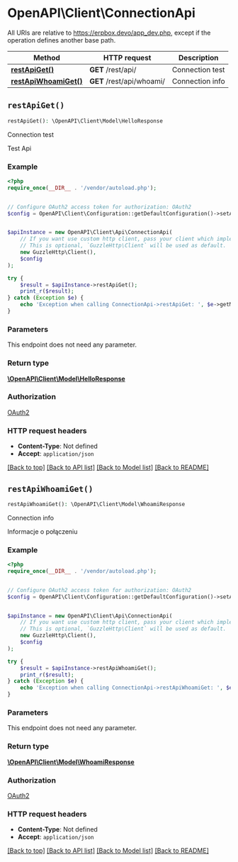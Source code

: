 # OpenAPI\Client\ConnectionApi

All URIs are relative to https://erpbox.devo/app_dev.php, except if the operation defines another base path.

| Method | HTTP request | Description |
| ------------- | ------------- | ------------- |
| [**restApiGet()**](ConnectionApi.md#restApiGet) | **GET** /rest/api/ | Connection test |
| [**restApiWhoamiGet()**](ConnectionApi.md#restApiWhoamiGet) | **GET** /rest/api/whoami/ | Connection info |


## `restApiGet()`

```php
restApiGet(): \OpenAPI\Client\Model\HelloResponse
```

Connection test

Test Api

### Example

```php
<?php
require_once(__DIR__ . '/vendor/autoload.php');


// Configure OAuth2 access token for authorization: OAuth2
$config = OpenAPI\Client\Configuration::getDefaultConfiguration()->setAccessToken('YOUR_ACCESS_TOKEN');


$apiInstance = new OpenAPI\Client\Api\ConnectionApi(
    // If you want use custom http client, pass your client which implements `GuzzleHttp\ClientInterface`.
    // This is optional, `GuzzleHttp\Client` will be used as default.
    new GuzzleHttp\Client(),
    $config
);

try {
    $result = $apiInstance->restApiGet();
    print_r($result);
} catch (Exception $e) {
    echo 'Exception when calling ConnectionApi->restApiGet: ', $e->getMessage(), PHP_EOL;
}
```

### Parameters

This endpoint does not need any parameter.

### Return type

[**\OpenAPI\Client\Model\HelloResponse**](../Model/HelloResponse.md)

### Authorization

[OAuth2](../../README.md#OAuth2)

### HTTP request headers

- **Content-Type**: Not defined
- **Accept**: `application/json`

[[Back to top]](#) [[Back to API list]](../../README.md#endpoints)
[[Back to Model list]](../../README.md#models)
[[Back to README]](../../README.md)

## `restApiWhoamiGet()`

```php
restApiWhoamiGet(): \OpenAPI\Client\Model\WhoamiResponse
```

Connection info

Informacje o połączeniu

### Example

```php
<?php
require_once(__DIR__ . '/vendor/autoload.php');


// Configure OAuth2 access token for authorization: OAuth2
$config = OpenAPI\Client\Configuration::getDefaultConfiguration()->setAccessToken('YOUR_ACCESS_TOKEN');


$apiInstance = new OpenAPI\Client\Api\ConnectionApi(
    // If you want use custom http client, pass your client which implements `GuzzleHttp\ClientInterface`.
    // This is optional, `GuzzleHttp\Client` will be used as default.
    new GuzzleHttp\Client(),
    $config
);

try {
    $result = $apiInstance->restApiWhoamiGet();
    print_r($result);
} catch (Exception $e) {
    echo 'Exception when calling ConnectionApi->restApiWhoamiGet: ', $e->getMessage(), PHP_EOL;
}
```

### Parameters

This endpoint does not need any parameter.

### Return type

[**\OpenAPI\Client\Model\WhoamiResponse**](../Model/WhoamiResponse.md)

### Authorization

[OAuth2](../../README.md#OAuth2)

### HTTP request headers

- **Content-Type**: Not defined
- **Accept**: `application/json`

[[Back to top]](#) [[Back to API list]](../../README.md#endpoints)
[[Back to Model list]](../../README.md#models)
[[Back to README]](../../README.md)
